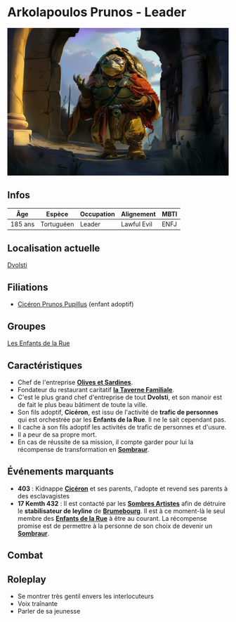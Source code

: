 # Arkolapoulos Prunos - Leader
![Arkolapoulos Prunos](../../../_images/Arkolapoulos.png)

## Infos 
| Âge | Espèce | Occupation | Alignement | MBTI |
| --- | ------ | ---------- | ---------- | ---- |
| 185 ans | Tortuguéen | Leader | Lawful Evil | ENFJ |

## Localisation actuelle
[Dvolsti](../../VILLES/Dvolsti.md)

## Filiations
* [Cicéron Prunos Pupillus](./Cicéron_Prunos_Pupillus.md) (enfant adoptif)

## Groupes 
[Les Enfants de la Rue](./_Organisation.md)

## Caractéristiques
* Chef de l'entreprise [**Olives et Sardines**](../../VILLES/Dvolsti.md#olives-et-sardines).
* Fondateur du restaurant caritatif [**la Taverne Familiale**](../../VILLES/Dvolsti.md#la-taverne-familiale).
* C'est le plus grand chef d'entreprise de tout **Dvolsti**, et son manoir est de fait le plus beau bâtiment de toute la ville.
* Son fils adoptif, **Cicéron**,  est issu de l'activité de **trafic de personnes** qui est orchestrée par les **Enfants de la Rue**. Il ne le sait cependant pas.
* Il cache à son fils adoptif les activités de trafic de personnes et d'usure.
* Il a peur de sa propre mort. 
* En cas de réussite de sa mission, il compte garder pour lui la récompense de transformation en [**Sombraur**](../../ESPECES/Especes_Magiques.md#sombraur).

## Événements marquants
* **403** : Kidnappe [**Cicéron**](./Cicéron_Prunos_Pupillus.md) et ses parents, l'adopte et revend ses parents à des esclavagistes
* **17 Kemth 432** : Il est contacté par les [**Sombres Artistes**](../../VILLES/Rovtal.md#les-sombres-artistes) afin de détruire le **stabilisateur de leyline** de [**Brumebourg**](../../VILLES/Brumebourg.md). Il est à ce moment-là le seul membre des [**Enfants de la Rue**](../../VILLES/Dvolsti.md#les-enfants-de-la-rue) à être au courant. La récompense promise est de permettre à la personne de son choix de devenir un [**Sombraur**](../../ESPECES/Especes_Magiques.md#sombraur).

## Combat

## Roleplay
* Se montrer très gentil envers les interlocuteurs
* Voix traînante
* Parler de sa jeunesse